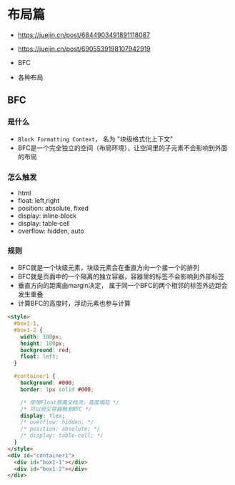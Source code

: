 # 布局篇

- https://juejin.cn/post/6844903491891118087
- https://juejin.cn/post/6905539198107942919

- BFC
- 各种布局


## BFC
### 是什么
- `Block Formatting Context`， 名为 "块级格式化上下文"
- BFC是一个完全独立的空间（布局环境），让空间里的子元素不会影响到外面的布局
### 怎么触发
- html
- float: left,right
- position: absolute, fixed
- display: inline‑block
- display: table‑cell
- overflow: hidden, auto

### 规则
- BFC就是一个块级元素，块级元素会在垂直方向一个接一个的排列
- BFC就是页面中的一个隔离的独立容器，容器里的标签不会影响到外部标签
- 垂直方向的距离由margin决定， 属于同一个BFC的两个相邻的标签外边距会发生重叠
- 计算BFC的高度时，浮动元素也参与计算

```html
<style>
  #box1-1,
  #box1-2 {
    width: 100px;
    height: 100px;
    background: red;
    float: left;
  }

  #container1 {
    background: #000;
    border: 1px solid #000;

    /* 使用Float脱离文档流，高度塌陷 */
    /* 可以给父容器触发BFC */
    display: flex;
    /* overflow: hidden; */
    /* position: absolute; */
    /* display: table-cell; */
  }
</style>
<div id="container1">
  <div id="box1-1"></div>
  <div id="box1-2"></div>
</div>
```

